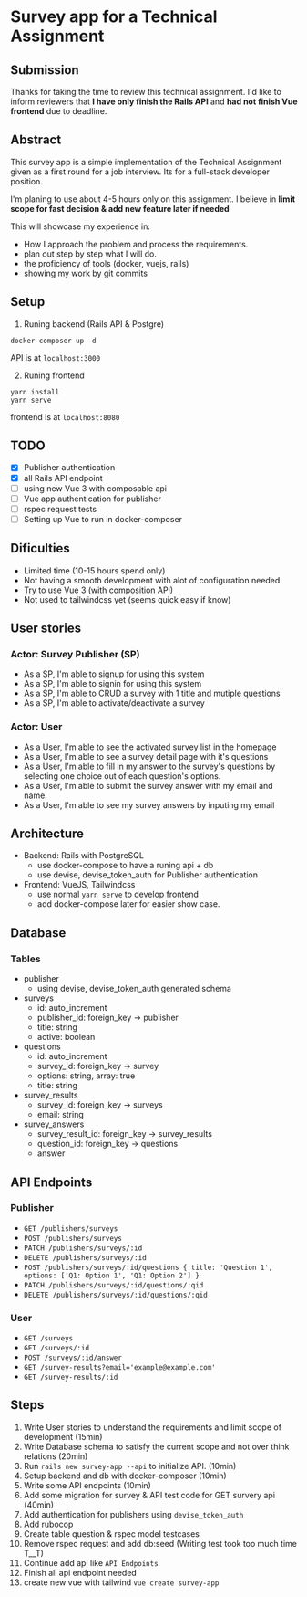 # Survey app for a Technical Assignment
## Submission
Thanks for taking the time to review this technical assignment. I'd like to inform reviewers that **I have only finish the Rails API** and **had not finish Vue frontend** due to deadline.

## Abstract
This survey app is a simple implementation of the Technical Assignment given as a first round for a job interview. Its for a full-stack developer position.

I'm planing to use about 4-5 hours only on this assignment. I believe in **limit scope for fast decision & add new feature later if needed**

This will showcase my experience in:
- How I approach the problem and process the requirements.
- plan out step by step what I will do.
- the proficiency of tools (docker, vuejs, rails)
- showing my work by git commits

## Setup
1. Runing backend (Rails API & Postgre)
```
docker-composer up -d
```
API is at `localhost:3000`

2. Runing frontend
```
yarn install
yarn serve
```
frontend is at `localhost:8080`

## TODO
- [x] Publisher authentication
- [x] all Rails API endpoint
- [ ] using new Vue 3 with composable api
- [ ] Vue app authentication for publisher 
- [ ] rspec request tests
- [ ] Setting up Vue to run in docker-composer

## Dificulties
- Limited time (10-15 hours spend only)
- Not having a smooth development with alot of configuration needed
- Try to use Vue 3 (with composition API)
- Not used to tailwindcss yet (seems quick easy if know)    

## User stories
### Actor: Survey Publisher (SP)
- As a SP, I'm able to signup for using this system
- As a SP, I'm able to signin for using this system
- As a SP, I'm able to CRUD a survey with 1 title and mutiple questions
- As a SP, I'm able to activate/deactivate a survey

### Actor: User
- As a User, I'm able to see the activated survey list in the homepage
- As a User, I'm able to see a survey detail page with it's questions
- As a User, I'm able to fill in my answer to the survey's questions by selecting one choice out of each question's options.
- As a User, I'm able to submit the survey answer with my email and name.
- As a User, I'm able to see my survey answers by inputing my email

## Architecture
- Backend: Rails with PostgreSQL
    + use docker-compose to have a runing api + db
    + use devise, devise_token_auth for Publisher authentication
- Frontend: VueJS, Tailwindcss
    + use normal `yarn serve` to develop frontend
    + add docker-compose later for easier show case. 

## Database
### Tables
- publisher
    + using devise, devise_token_auth generated schema
- surveys
    + id: auto_increment
    + publisher_id: foreign_key -> publisher
    + title: string
    + active: boolean
- questions
    + id: auto_increment
    + survey_id: foreign_key -> survey
    + options: string, array: true
    + title: string
- survey_results
    + survey_id: foreign_key -> surveys
    + email: string
- survey_answers
    + survey_result_id: foreign_key -> survey_results
    + question_id: foreign_key -> questions
    + answer

## API Endpoints
### Publisher
- `GET /publishers/surveys`
- `POST /publishers/surveys`
- `PATCH /publishers/surveys/:id`
- `DELETE /publishers/surveys/:id`
- `POST /publishers/surveys/:id/questions { title: 'Question 1', options: ['Q1: Option 1', 'Q1: Option 2'] } `
- `PATCH /publishers/surveys/:id/questions/:qid`
- `DELETE /publishers/surveys/:id/questions/:qid`

### User
- `GET /surveys`
- `GET /surveys/:id`
- `POST /surveys/:id/answer`
- `GET /survey-results?email='example@example.com'`
- `GET /survey-results/:id`

## Steps
1. Write User stories to understand the requirements and limit scope of development (15min)
2. Write Database schema to satisfy the current scope and not over think relations (20min)
3. Run `rails new survey-app --api` to initialize API. (10min)
4. Setup backend and db with docker-composer (10min)
5. Write some API endpoints (10min)
6. Add some migration for survey & API test code for GET survery api (40min)
7. Add authentication for publishers using `devise_token_auth`
8. Add rubocop
9. Create table question & rspec model testcases
10. Remove rspec request and add db:seed (Writing test took too much time T__T)
11. Continue add api like `API Endpoints`
11. Finish all api endpoint needed
12. create new vue with tailwind `vue create survey-app`